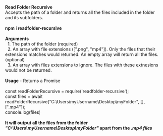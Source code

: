 <b>Read Folder Recursive</b><br>
Accepts the path of a folder and returns all the files included in the folder and its subfolders.<br>
<br>
<b>npm i readfolder-recursive</b><br>
<br>
<b>Arguments</b><br>
&nbsp;&nbsp;1. The path of the folder (required)<br>
&nbsp;&nbsp;2. An array with file extensions ([".png", "mp4"]). Only the files that their extensions matches would returned. An empty array will return all the files. (optional)<br>
&nbsp;&nbsp;3. An array with files extensions to ignore. The files with these extnesions would not be returned.<br>
<br>
<b>Usage</b> - Returns a Promise<br><br>
const readFolderRecursive = require('readfolder-recursive');<br>
const files = await readFolderRecursive("C:\Users\myUsername\Desktop\myFolder", [], [".mp4"]);<br>
console.log(files)<br><br>
<b>It will output all the files from the folder <i>"C:\Users\myUsername\Desktop\myFolder"</i> apart from the <i>.mp4 files</i></b>

